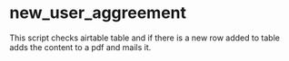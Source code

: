 # new_user_aggreement
This script checks airtable table and if there is a new row added to table adds the content to a pdf and mails it.
